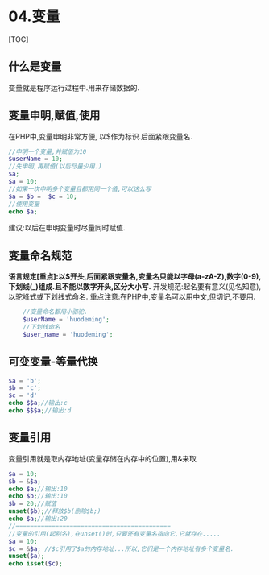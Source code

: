 # 04.变量
[TOC]

## 什么是变量
变量就是程序运行过程中.用来存储数据的.

## 变量申明,赋值,使用
在PHP中,变量申明非常方便, 以$作为标识.后面紧跟变量名.
```php
//申明一个变量,并赋值为10
$userName = 10;
//先申明,再赋值(以后尽量少用.)
$a;
$a = 10;
//如果一次申明多个变量且都用同一个值,可以这么写
$a = $b =  $c = 10;
//使用变量
echo $a;
```
建议:以后在申明变量时尽量同时赋值.

## 变量命名规范
**语言规定[重点]:以$开头,后面紧跟变量名,变量名只能以字母(a-zA-Z),数字(0-9),下划线(_)组成.且不能以数字开头,区分大小写.**
开发规范:起名要有意义(见名知意),以驼峰式或下划线式命名.
重点注意:在PHP中,变量名可以用中文,但切记,不要用.
```php
    //变量命名都用小骆驼.
    $userName = 'huodeming';
    //下划线命名
    $user_name = 'huodeming';
```

## 可变变量-等量代换
```php
$a = 'b';
$b = 'c';
$c = 'd'
echo $$a;//输出:c
echo $$$a;//输出:d
```

## 变量引用
变量引用就是取内存地址(变量存储在内存中的位置),用&来取
```php
$a = 10;
$b = &$a;
echo $a;//输出:10
echo $b;//输出:10
$b = 20;//赋值
unset($b);//释放$b(删除$b;)
echo $a;//输出:20
//===========================================
//变量的引用(起别名),在unset()时,只要还有变量名指向它,它就存在.....
$a = 10;  
$c = &$a; //$c引用了$a的内存地址...所以,它们是一个内存地址有多个变量名.
unset($a);
echo isset($c);
